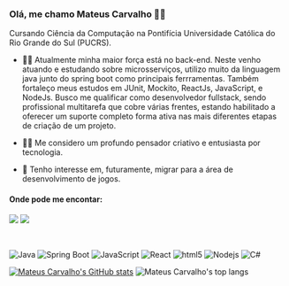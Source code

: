 ### Olá, me chamo Mateus Carvalho 🐱‍👤

Cursando Ciência da Computação na Pontifícia Universidade Católica do Rio Grande do Sul (PUCRS).

- 🕵️‍♂️ Atualmente minha maior força está no back-end. Neste venho atuando e estudando sobre microsserviços, utilizo muito da linguagem java junto do spring boot como principais ferrramentas. Também fortaleço meus estudos em JUnit, Mockito, ReactJs, JavaScript, e NodeJs. Busco me qualificar como desenvolvedor fullstack, sendo profissional multitarefa que cobre várias frentes, estando habilitado a oferecer um suporte completo forma ativa nas mais diferentes etapas de criação de um projeto.   

- 🧙‍♂️ Me considero um profundo pensador criativo e entusiasta por tecnologia.

- 🚀 Tenho interesse em, futuramente, migrar para a área de desenvolvimento de jogos.

#### Onde pode me encontar:

[<img src="https://img.shields.io/badge/linkedin-%230077B5.svg?&style=for-the-badge&logo=linkedin&logoColor=white" />](https://www.linkedin.com/in/mateuscarvalho99) 
[<img src = "https://img.shields.io/badge/instagram-%23E6285F.svg?&style=for-the-badge&logo=instagram&logoColor=white">](https://www.instagram.com/oak99x/)

<br>
<p align="left">
  <img alt="Java" src="https://img.shields.io/badge/-Java-f5f4f0?style=flat-square&logo=Java&logoColor=orange" />
  <img alt="Spring Boot" src="https://img.shields.io/badge/-Spring%20Boot-green" />
  <img alt="JavaScript" src="https://img.shields.io/badge/-JavaScript-d6c722?style=flat-square&logo=JavaScript&logoColor=white" />
  <img alt="React" src="https://img.shields.io/badge/-React-45b8d8?style=flat-square&logo=react&logoColor=white" />
  <img alt="html5" src="https://img.shields.io/badge/-HTML5-E34F26?style=flat-square&logo=html5&logoColor=white" />
  <img alt="Nodejs" src="https://img.shields.io/badge/-Nodejs-43853d?style=flat-square&logo=Node.js&logoColor=white" />
  <img alt="C#" src="https://img.shields.io/badge/-C%23-rgb(50%2C%2050%2C%20100)" />
</p>


[![Mateus Carvalho's GitHub stats](https://github-readme-stats.vercel.app/api?username=oak99x&show_icons=true&line_height=33&card_width=450&theme=chartreuse-dark&include_all_commits=true&count_private=true)](https://github.com/oak99x)
![Mateus Carvalho's top langs](https://github-readme-stats.vercel.app/api/top-langs/?username=oak99x&hide=makefile,c&card_width=380px&langs_count=16&theme=chartreuse-dark&count_private=true)
